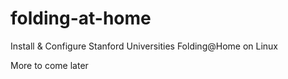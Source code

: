 # folding-at-home

Install & Configure Stanford Universities Folding@Home on Linux

More to come later

